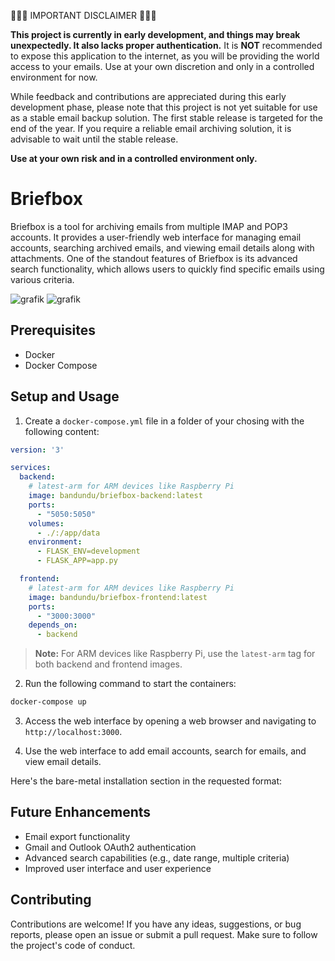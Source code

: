 🚨🚨🚨 IMPORTANT DISCLAIMER 🚨🚨🚨

**This project is currently in early development, and things may break unexpectedly. It also lacks proper authentication.** It is **NOT** recommended to expose this application to the internet, as you will be providing the world access to your emails. Use at your own discretion and only in a controlled environment for now.

While feedback and contributions are appreciated during this early development phase, please note that this project is not yet suitable for use as a stable email backup solution. The first stable release is targeted for the end of the year. If you require a reliable email archiving solution, it is advisable to wait until the stable release.

**Use at your own risk and in a controlled environment only.**

# Briefbox

Briefbox is a tool for archiving emails from multiple IMAP and POP3 accounts. It provides a user-friendly web interface for managing email accounts, searching archived emails, and viewing email details along with attachments. One of the standout features of Briefbox is its advanced search functionality, which allows users to quickly find specific emails using various criteria.

![grafik](https://github.com/bandundu/email-archiver/assets/41874924/6b0b06f3-0f49-4f55-82a9-3471c7ee0c42)
![grafik](https://github.com/bandundu/email-archiver/assets/41874924/856f4f56-6016-476b-857f-f63fe37706aa)


## Prerequisites

- Docker
- Docker Compose

## Setup and Usage

1. Create a `docker-compose.yml` file in a folder of your chosing with the following content:

```yaml
version: '3'

services:
  backend:
    # latest-arm for ARM devices like Raspberry Pi
    image: bandundu/briefbox-backend:latest
    ports:
      - "5050:5050"
    volumes:
      - ./:/app/data
    environment:
      - FLASK_ENV=development
      - FLASK_APP=app.py

  frontend:
    # latest-arm for ARM devices like Raspberry Pi
    image: bandundu/briefbox-frontend:latest
    ports:
      - "3000:3000"
    depends_on:
      - backend
```

> **Note:** For ARM devices like Raspberry Pi, use the `latest-arm` tag for both backend and frontend images.

2. Run the following command to start the containers:

```bash
docker-compose up
```

3. Access the web interface by opening a web browser and navigating to `http://localhost:3000`.

4. Use the web interface to add email accounts, search for emails, and view email details.

Here's the bare-metal installation section in the requested format:

## Future Enhancements

- Email export functionality
- Gmail and Outlook OAuth2 authentication
- Advanced search capabilities (e.g., date range, multiple criteria)
- Improved user interface and user experience

## Contributing

Contributions are welcome! If you have any ideas, suggestions, or bug reports, please open an issue or submit a pull request. Make sure to follow the project's code of conduct.
